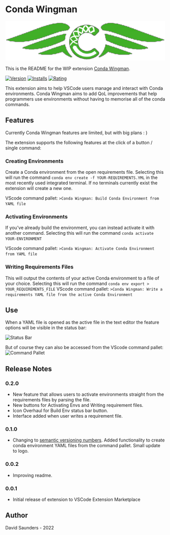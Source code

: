# Conda Wingman

![Banner](images/Logo-Banner.png)

This is the README for the WIP extension [Conda Wingman](https://marketplace.visualstudio.com/items?itemName=DJSaunders1997.conda-wingman).

[![Version](https://vsmarketplacebadge.apphb.com/version/djsaunders1997.conda-wingman.svg)](https://marketplace.visualstudio.com/items?itemName=djsaunders1997.conda-wingman)
[![Installs](https://vsmarketplacebadge.apphb.com/installs-short/djsaunders1997.conda-wingman.svg)](https://marketplace.visualstudio.com/items?itemName=djsaunders1997.conda-wingman)
[![Rating](https://vsmarketplacebadge.apphb.com/rating-short/djsaunders1997.conda-wingman.svg)](https://marketplace.visualstudio.com/items?itemName=djsaunders1997.conda-wingman)

This extension aims to help VSCode users manage and interact with Conda environments.
Conda Wingman aims to add QoL improvements that help programmers use environments without having to memorise all of the conda commands.

## Features
Currently Conda Wingman features are limited, but with big plans : )

The extension supports the following features at the click of a button / single command:

### Creating Environments 
Create a Conda environment from the open requirements file.
Selecting this will run the command 
```conda env create -f YOUR-REQUIREMENTS.YML```
in the most recently used integrated terminal. If no terminals currently exist the extension will create a new one.

VScode command pallet: ```>Conda Wingman: Build Conda Environment from YAML file```


### Activating Environments
If you've already build the environment, you can instead activate it with another command.
Selecting this will run the command 
```conda activate YOUR-ENVIRONMENT```

VScode command pallet: ```>Conda Wingman: Activate Conda Environment from YAML file```

### Writing Requirements Files

This will output the contents of your active Conda environment to a file of your choice.
Selecting this will run the command 
```conda env export > YOUR_REQUIREMENTS_FILE```
VScode command pallet: ```>Conda Wingman: Write a requirements YAML file from the active Conda Environment```

## Use
When a YAML file is opened as the active file in the text editor the feature options will be visible in the status bar:

![Status Bar](images/Status-Bar-Screenshot.png)

But of course they can also be accessed from the VScode command pallet:
![Command Pallet](images/Pallet-Create-Screenshot.png)

## Release Notes

### 0.2.0
- New feature that allows users to activate environments straight from the requirements files by parsing the file.
- New buttons for Activating Envs and Writing requirement files.
- Icon Overhaul for Build Env status bar button.
- Interface added when user writes a requirement file.


### 0.1.0

- Changing to [semantic versioning numbers](https://semver.org/).
Added functionality to create conda environment YAML files from the command pallet. Small update to logo.

### 0.0.2

- Improving readme.
### 0.0.1

- Initial release of extension to VSCode Extension Marketplace


## Author

David Saunders - 2022